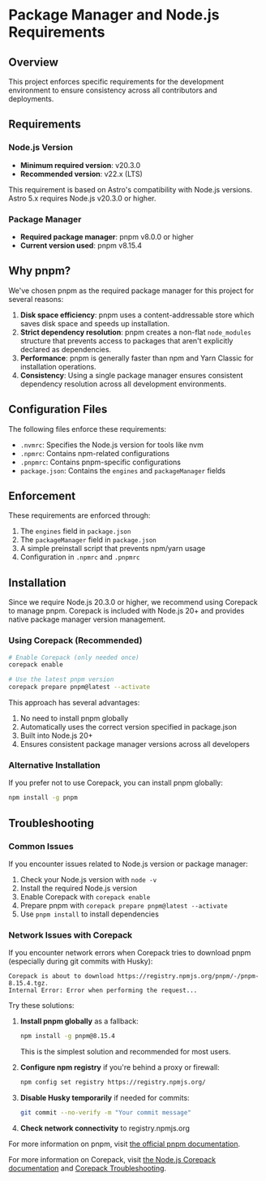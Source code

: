 # Package Manager and Node.js Requirements

## Overview

This project enforces specific requirements for the development environment to ensure consistency across all contributors and deployments.

## Requirements

### Node.js Version

- **Minimum required version**: v20.3.0
- **Recommended version**: v22.x (LTS)

This requirement is based on Astro's compatibility with Node.js versions. Astro 5.x requires Node.js v20.3.0 or higher.

### Package Manager

- **Required package manager**: pnpm v8.0.0 or higher
- **Current version used**: pnpm v8.15.4

## Why pnpm?

We've chosen pnpm as the required package manager for this project for several reasons:

1. **Disk space efficiency**: pnpm uses a content-addressable store which saves disk space and speeds up installation.
2. **Strict dependency resolution**: pnpm creates a non-flat `node_modules` structure that prevents access to packages that aren't explicitly declared as dependencies.
3. **Performance**: pnpm is generally faster than npm and Yarn Classic for installation operations.
4. **Consistency**: Using a single package manager ensures consistent dependency resolution across all development environments.

## Configuration Files

The following files enforce these requirements:

- `.nvmrc`: Specifies the Node.js version for tools like nvm
- `.npmrc`: Contains npm-related configurations
- `.pnpmrc`: Contains pnpm-specific configurations
- `package.json`: Contains the `engines` and `packageManager` fields

## Enforcement

These requirements are enforced through:

1. The `engines` field in `package.json`
2. The `packageManager` field in `package.json`
3. A simple preinstall script that prevents npm/yarn usage
4. Configuration in `.npmrc` and `.pnpmrc`

## Installation

Since we require Node.js 20.3.0 or higher, we recommend using Corepack to manage pnpm. Corepack is included with Node.js 20+ and provides native package manager version management.

### Using Corepack (Recommended)

```bash
# Enable Corepack (only needed once)
corepack enable

# Use the latest pnpm version
corepack prepare pnpm@latest --activate
```

This approach has several advantages:
1. No need to install pnpm globally
2. Automatically uses the correct version specified in package.json
3. Built into Node.js 20+
4. Ensures consistent package manager versions across all developers

### Alternative Installation

If you prefer not to use Corepack, you can install pnpm globally:

```bash
npm install -g pnpm
```

## Troubleshooting

### Common Issues

If you encounter issues related to Node.js version or package manager:

1. Check your Node.js version with `node -v`
2. Install the required Node.js version
3. Enable Corepack with `corepack enable`
4. Prepare pnpm with `corepack prepare pnpm@latest --activate`
5. Use `pnpm install` to install dependencies

### Network Issues with Corepack

If you encounter network errors when Corepack tries to download pnpm (especially during git commits with Husky):

```
Corepack is about to download https://registry.npmjs.org/pnpm/-/pnpm-8.15.4.tgz.
Internal Error: Error when performing the request...
```

Try these solutions:

1. **Install pnpm globally** as a fallback:
   ```bash
   npm install -g pnpm@8.15.4
   ```
   This is the simplest solution and recommended for most users.

2. **Configure npm registry** if you're behind a proxy or firewall:
   ```bash
   npm config set registry https://registry.npmjs.org/
   ```

3. **Disable Husky temporarily** if needed for commits:
   ```bash
   git commit --no-verify -m "Your commit message"
   ```

4. **Check network connectivity** to registry.npmjs.org

For more information on pnpm, visit [the official pnpm documentation](https://pnpm.io/).

For more information on Corepack, visit [the Node.js Corepack documentation](https://nodejs.org/api/corepack.html) and [Corepack Troubleshooting](https://github.com/nodejs/corepack#troubleshooting).